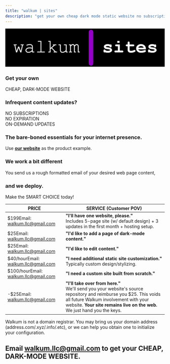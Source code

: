 ```yaml
---
title: "walkum | sites"
description: "get your own cheap dark mode static website no subscriptions expiration on demand updates buy purchase internet noob beginner business owner blog basic easy friendly"
---
```

<link href="./src/css/styles.css" rel="stylesheet" />

<div class="center">

<img src="./src/images/walkum_sites.png" alt="walkum sites" class="title_picture">

### Get your own

<div class="large_header">CHEAP, DARK-MODE WEBSITE</div>

### Infrequent content updates?

<div class="large_header">NO SUBSCRIPTIONS</div>
<div class="large_header">NO EXPIRATION</div>
<div class="large_header">ON-DEMAND UPDATES</div>

### The bare-boned essentials for your internet presence.

Use **[our website](./index)** as the product example.

### We work a bit different
You send us a rough formatted email of your desired web page content,

### and we deploy.

<div class="large_header">Make the SMART CHOICE today!</div>

| <div class="service_header">PRICE</div> | <div class="service_header">SERVICE (Customer POV)</div> |
|----------|------------|
| <div class="tooltip"><div class="pay_free">$199<span class="tooltiptext">Email: walkum.llc@gmail.com</span></span></div></div>        | <div class="chart_padding">**"I'll have one website, please."**</br><span class="small_text">Includes 5-page site (w/ default design) + 3 updates in the first month + hosting setup.</span></div>        |
| <div class="tooltip"><div class="pay_free">$25<span class="tooltiptext">Email: walkum.llc@gmail.com</span></span></div></div>        | <div class="chart_padding">**"I'd like to add a page of dark-mode content."**</div>        |
| <div class="tooltip"><div class="pay_free">$25<span class="tooltiptext">Email: walkum.llc@gmail.com</span></span></div></div>        | <div class="chart_padding">**"I'd like to edit content."**</div>        |
| <div class="tooltip"><div class="pay_free">$40/hour<span class="tooltiptext">Email: walkum.llc@gmail.com</span></span></div></div>        | <div class="chart_padding">**"I need additional static site customization."**</br><span class="small_text">Typically custom design/stylizing.</span></div>        |
| <div class="tooltip"><div class="pay_free">$100/hour<span class="tooltiptext">Email: walkum.llc@gmail.com</span></span></div></div>        | <div class="chart_padding">**"I need a custom site built from scratch."**</div>        |
| <div class="tooltip"><div class="pay_free">-$25<span class="tooltiptext">Email: walkum.llc@gmail.com</span></span></div></div>        | <div class="chart_padding">**"I'll take over from here."**</br><span class="small_text">We'll send you your website's source repository and reimburse you $25. This voids all future Walkum involvement with your website. **Your site remains live on the web.** We just hand you the keys.</span></div>        |

<span class="small_text">Walkum is not a domain registrar. You may bring us your domain address (address.com/.xyz/.info/.etc), or we can help you obtain one to initialize your configuration.</span>

## Email [walkum.llc@gmail.com](walkum.llc@gmail.com) to get your CHEAP, DARK-MODE WEBSITE.

</div>
